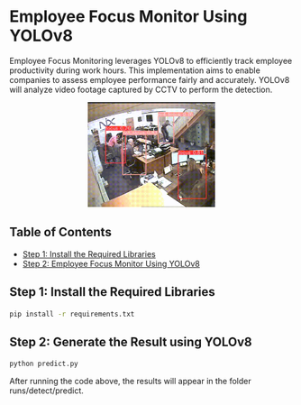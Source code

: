 # Employee Focus Monitor Using YOLOv8

Employee Focus Monitoring leverages YOLOv8 to efficiently track employee productivity during work hours. This implementation aims to enable companies to assess employee performance fairly and accurately. YOLOv8 will analyze video footage captured by CCTV to perform the detection.

<div>
<p align="center">
  <img src="https://github.com/aldebarankwsuperrr/cctv_region_counter/blob/fahrul/gif.gif" width="45%" alt="YOLOv8 region counting visual 1">
</p>
</div>

## Table of Contents

- [Step 1: Install the Required Libraries](#step-1-install-the-required-libraries)
- [Step 2: Employee Focus Monitor Using YOLOv8](#step-2-run-the-region-counting-using-ultralytics-yolov8)

## Step 1: Install the Required Libraries

```bash
pip install -r requirements.txt
```

## Step 2: Generate the Result using YOLOv8

```bash
python predict.py
```

After running the code above, the results will appear in the folder runs/detect/predict.
